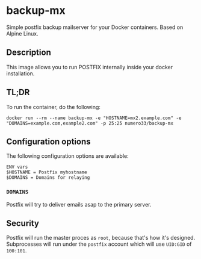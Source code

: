 # backup-mx
Simple postfix backup mailserver for your Docker containers. Based on Alpine Linux.

## Description

This image allows you to run POSTFIX internally inside your docker installation.

## TL;DR

To run the container, do the following:
```
docker run --rm --name backup-mx -e "HOSTNAME=mx2.example.com" -e "DOMAINS=example.com,example2.com" -p 25:25 numero33/backup-mx
```

## Configuration options

The following configuration options are available:
```
ENV vars
$HOSTNAME = Postfix myhostname
$DOMAINS = Domains for relaying
```

### `DOMAINS`

Postfix will try to deliver emails asap to the primary server.

## Security

Postfix will run the master proces as `root`, because that's how it's designed. Subprocesses will run under the `postfix` account
which will use `UID:GID` of `100:101`.
